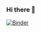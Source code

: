 ### Hi there 👋
[![Binder](https://mybinder.org/badge_logo.svg)](https://mybinder.org/v2/gh/jiahuiwang2023/my-first-binder/HEAD)

<!--
**jiahuiwang2023/jiahuiwang2023** is a ✨ _special_ ✨ repository because its `README.md` (this file) appears on your GitHub profile.

Here are some ideas to get you started:

- 🔭 I’m currently working on ...
- 🌱 I’m currently learning ...
- 👯 I’m looking to collaborate on ...
- 🤔 I’m looking for help with ...
- 💬 Ask me about ...
- 📫 How to reach me: ...
- 😄 Pronouns: ...
- ⚡ Fun fact: ...




